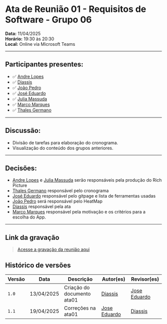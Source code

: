 # Ata de Reunião 01 - Requisitos de Software - Grupo 06

**Data:** 11/04/2025  
**Horário:** 19:30 às 20:30  
**Local:** Online via Microsoft Teams

---

## Participantes presentes:

- ✅ [Andre Lopes](https://github.com/andrewslopes) 
- ✅ [Diassis](https://github.com/Diaxiz)
- ✅ [João Pedro](https://github.com/JpRodrigues2)
- ✅ [José Eduardo](https://github.com/jevprado)
- ✅ [Julia Massuda](https://github.com/JuliaReis18)
- ✅ [Marco Marques](https://github.com/marcomarquesdc)
- ✅ [Thales Germano](https://github.com/thalesgvl)

---

## Discussão:

- Divisão de tarefas para elaboração do cronograma.
- Visualização do conteúdo dos grupos anteriores.

---

## Decisões:

- [Andre Lopes](https://github.com/andrewslopes)  e [Julia Massuda](https://github.com/JuliaReis18) serão responsáveis pela produção do Rich Picture
- [Thales Germano](https://github.com/thalesgvl) responsável pelo cronograma 
- [José Eduardo](https://github.com/jevprado) responsável pelo gitpage e lista de ferramentas usadas 
- [João Pedro](https://github.com/JpRodrigues2) será responsável pelo HeatMap
- [Diassis](https://github.com/Diaxiz) responsável pela ata
- [Marco Marques](https://github.com/marcomarquesdc) responsável pela motivação e os critérios para a escolha do App.

---

## Link da gravação

> [Acesse a gravação da reunião aqui](https://unbbr-my.sharepoint.com/personal/211031593_aluno_unb_br/_layouts/15/stream.aspx?id=%2Fpersonal%2F211031593%5Faluno%5Funb%5Fbr%2FDocuments%2FGrava%C3%A7%C3%B5es%2FREUNI%C3%83O%2001%20%2D%20RS%20%2D%20GRUPO%206%2011%2D04%2019H%2D20250411%5F193110%2DGrava%C3%A7%C3%A3o%20de%20Reuni%C3%A3o%2Emp4&referrer=StreamWebApp%2EWeb&referrerScenario=AddressBarCopied%2Eview%2E2d20a96d%2Dcc45%2D4060%2Db11c%2D62ca032be085)

## Histórico de versões

Versão |   Data  | Descrição | Autor(es) | Revisor(es)
------ | ---- | ------ | ---------- | ----------
`1.0` | 13/04/2025 | Criação do documento ata01 | [Diassis](https://github.com/Diaxiz) | [Jose Eduardo](https://github.com/jevprado) |
`1.1` | 19/04/2025 | Correções na ata01 | [Jose Eduardo](https://github.com/jevprado) | [Diassis](https://github.com/Diaxiz) |